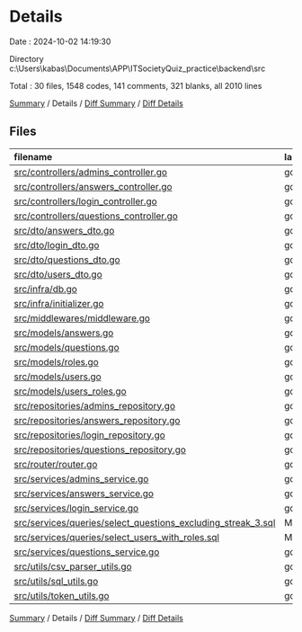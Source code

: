 # Details

Date : 2024-10-02 14:19:30

Directory c:\\Users\\kabas\\Documents\\APP\\ITSocietyQuiz_practice\\backend\\src

Total : 30 files,  1548 codes, 141 comments, 321 blanks, all 2010 lines

[Summary](results.md) / Details / [Diff Summary](diff.md) / [Diff Details](diff-details.md)

## Files
| filename | language | code | comment | blank | total |
| :--- | :--- | ---: | ---: | ---: | ---: |
| [src/controllers/admins_controller.go](/src/controllers/admins_controller.go) | go | 168 | 17 | 33 | 218 |
| [src/controllers/answers_controller.go](/src/controllers/answers_controller.go) | go | 38 | 2 | 11 | 51 |
| [src/controllers/login_controller.go](/src/controllers/login_controller.go) | go | 42 | 0 | 10 | 52 |
| [src/controllers/questions_controller.go](/src/controllers/questions_controller.go) | go | 62 | 4 | 16 | 82 |
| [src/dto/answers_dto.go](/src/dto/answers_dto.go) | go | 5 | 6 | 3 | 14 |
| [src/dto/login_dto.go](/src/dto/login_dto.go) | go | 10 | 2 | 3 | 15 |
| [src/dto/questions_dto.go](/src/dto/questions_dto.go) | go | 44 | 3 | 6 | 53 |
| [src/dto/users_dto.go](/src/dto/users_dto.go) | go | 13 | 1 | 2 | 16 |
| [src/infra/db.go](/src/infra/db.go) | go | 21 | 1 | 6 | 28 |
| [src/infra/initializer.go](/src/infra/initializer.go) | go | 11 | 0 | 4 | 15 |
| [src/middlewares/middleware.go](/src/middlewares/middleware.go) | go | 26 | 0 | 4 | 30 |
| [src/models/answers.go](/src/models/answers.go) | go | 12 | 3 | 3 | 18 |
| [src/models/questions.go](/src/models/questions.go) | go | 13 | 1 | 3 | 17 |
| [src/models/roles.go](/src/models/roles.go) | go | 8 | 1 | 3 | 12 |
| [src/models/users.go](/src/models/users.go) | go | 14 | 1 | 3 | 18 |
| [src/models/users_roles.go](/src/models/users_roles.go) | go | 11 | 2 | 4 | 17 |
| [src/repositories/admins_repository.go](/src/repositories/admins_repository.go) | go | 167 | 12 | 24 | 203 |
| [src/repositories/answers_repository.go](/src/repositories/answers_repository.go) | go | 96 | 6 | 17 | 119 |
| [src/repositories/login_repository.go](/src/repositories/login_repository.go) | go | 55 | 0 | 11 | 66 |
| [src/repositories/questions_repository.go](/src/repositories/questions_repository.go) | go | 80 | 6 | 13 | 99 |
| [src/router/router.go](/src/router/router.go) | go | 58 | 6 | 19 | 83 |
| [src/services/admins_service.go](/src/services/admins_service.go) | go | 214 | 30 | 41 | 285 |
| [src/services/answers_service.go](/src/services/answers_service.go) | go | 78 | 6 | 23 | 107 |
| [src/services/login_service.go](/src/services/login_service.go) | go | 84 | 6 | 16 | 106 |
| [src/services/queries/select_questions_excluding_streak_3.sql](/src/services/queries/select_questions_excluding_streak_3.sql) | MS SQL | 30 | 5 | 1 | 36 |
| [src/services/queries/select_users_with_roles.sql](/src/services/queries/select_users_with_roles.sql) | MS SQL | 16 | 0 | 1 | 17 |
| [src/services/questions_service.go](/src/services/questions_service.go) | go | 83 | 12 | 20 | 115 |
| [src/utils/csv_parser_utils.go](/src/utils/csv_parser_utils.go) | go | 38 | 0 | 8 | 46 |
| [src/utils/sql_utils.go](/src/utils/sql_utils.go) | go | 11 | 1 | 3 | 15 |
| [src/utils/token_utils.go](/src/utils/token_utils.go) | go | 40 | 7 | 10 | 57 |

[Summary](results.md) / Details / [Diff Summary](diff.md) / [Diff Details](diff-details.md)